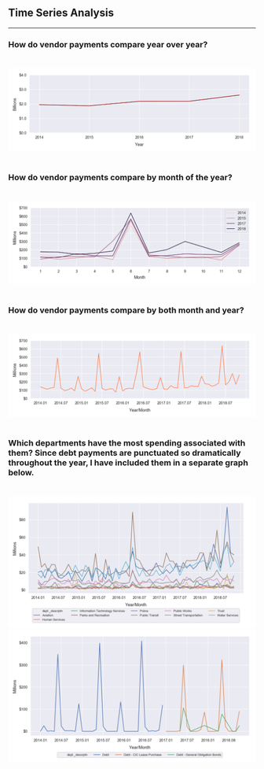 ## Time Series Analysis
___
### How do vendor payments compare year over year?  
#
![](https://github.com/mrkjhsn/City-of-Phoenix-Vendor-Payments/blob/master/visualizations/year_over_year.png)
<br/>
<br/>

### How do vendor payments compare by month of the year?  
#
![](https://github.com/mrkjhsn/City-of-Phoenix-Vendor-Payments/blob/master/visualizations/month_over_month.png)
<br/>
<br/>

### How do vendor payments compare by both month and year?
#
![](https://github.com/mrkjhsn/City-of-Phoenix-Vendor-Payments/blob/master/visualizations/payments_by_year_month.png)
<br/>
<br/>

### Which departments have the most spending associated with them?  Since debt payments are punctuated so dramatically throughout the year, I have included them in a separate graph below.
#
![](https://github.com/mrkjhsn/City-of-Phoenix-Vendor-Payments/blob/master/visualizations/non_debt_top_departments_payments_by_year_month.png)
![](https://github.com/mrkjhsn/City-of-Phoenix-Vendor-Payments/blob/master/visualizations/debt_departments_payments_by_year_month.png)

